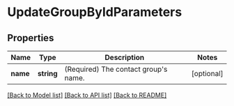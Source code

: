 # UpdateGroupByIdParameters

## Properties
Name | Type | Description | Notes
------------ | ------------- | ------------- | -------------
**name** | **string** | (Required)  The contact group&#39;s name. | [optional] 

[[Back to Model list]](../../README.md#documentation-for-models) [[Back to API list]](../../README.md#documentation-for-api-endpoints) [[Back to README]](../../README.md)


